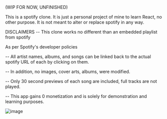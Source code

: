 (WIP FOR NOW, UNFINISHED)

This is a spotify clone. It is just a personal project of mine to learn React, no other purpose. It is not meant to alter or replace spotify in any way.

DISCLAIMERS
 -- This clone works no different than an embedded playlist from spotify

 As per Spotify's developer policies
 
 -- All artist names, albums, and songs can be linked back to the actual spotify
    URL of each by clicking on them.

 -- In addition, no images, cover arts, albums, were modified. 

 -- Only 30 second previews of each song are included, full tracks are not played.

 -- This app gains 0 monetization and is solely for demonstration and learning purposes.


![image](https://github.com/MiguelGGithub/Sp-Clone/assets/122931039/f270ac9f-92c1-40ab-a408-b32ee1173fe5)

